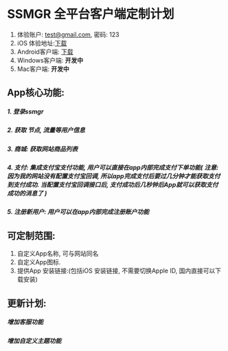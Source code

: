 

# SSMGR 全平台客户端定制计划
1. 体验账户: test@gmail.com, 密码: 123
2. iOS 体验地址:[下载](https://testflight.apple.com/join/OVYNAt1B)
3. Android客户端: [下载](https://github.com/NetFly-VPN/Ssmgr_App/releases/download/1.0.1/app-universal-release.apk)
4. Windows客户端: **开发中**
5. Mac客户端: **开发中**


## App核心功能:
##### 1. 登录ssmgr
##### 2. 获取 节点, 流量等用户信息
##### 3. 商城: 获取网站商品列表
##### 4. 支付: 集成支付宝支付功能, 用户可以直接在app内部完成支付下单功能( 注意: 因为我的网站没有配置支付宝回调, 所以app完成支付后要过几分钟才能获取支付到支付成功. 当配置支付宝回调接口后, 支付成功后几秒钟后App就可以获取支付成功的消息了 )
##### 5. 注册新用户: 用户可以在app内部完成注册账户功能

## 可定制范围:
1. 自定义App名称, 可与网站同名
2. 自定义App图标.
3. 提供App 安装链接:(包括iOS 安装链接, 不需要切换Apple ID, 国内直接可以下载安装)

## 更新计划:
##### 增加客服功能
##### 增加自定义主题功能
